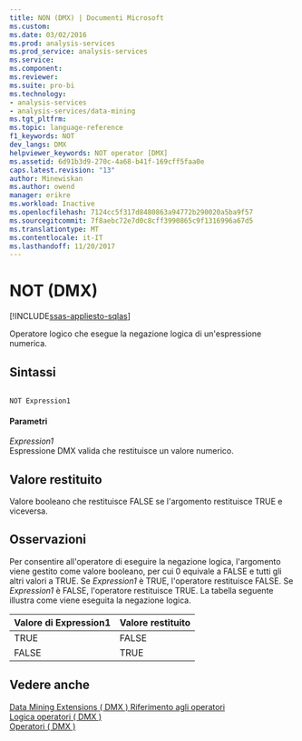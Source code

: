 ```yaml
---
title: NON (DMX) | Documenti Microsoft
ms.custom: 
ms.date: 03/02/2016
ms.prod: analysis-services
ms.prod_service: analysis-services
ms.service: 
ms.component: 
ms.reviewer: 
ms.suite: pro-bi
ms.technology:
- analysis-services
- analysis-services/data-mining
ms.tgt_pltfrm: 
ms.topic: language-reference
f1_keywords: NOT
dev_langs: DMX
helpviewer_keywords: NOT operator [DMX]
ms.assetid: 6d91b3d9-270c-4a68-b41f-169cff5faa0e
caps.latest.revision: "13"
author: Minewiskan
ms.author: owend
manager: erikre
ms.workload: Inactive
ms.openlocfilehash: 7124cc5f317d8480863a94772b290020a5ba9f57
ms.sourcegitcommit: 7f8aebc72e7d0c8cff3990865c9f1316996a67d5
ms.translationtype: MT
ms.contentlocale: it-IT
ms.lasthandoff: 11/20/2017
---
```

# <a name="not-dmx"></a>NOT (DMX)
[!INCLUDE[ssas-appliesto-sqlas](../includes/ssas-appliesto-sqlas.md)]

  Operatore logico che esegue la negazione logica di un'espressione numerica.  
  
## <a name="syntax"></a>Sintassi  
  
```  
  
NOT Expression1  
```  
  
#### <a name="parameters"></a>Parametri  
 *Expression1*  
 Espressione DMX valida che restituisce un valore numerico.  
  
## <a name="return-value"></a>Valore restituito  
 Valore booleano che restituisce FALSE se l'argomento restituisce TRUE e viceversa.  
  
## <a name="remarks"></a>Osservazioni  
 Per consentire all'operatore di eseguire la negazione logica, l'argomento viene gestito come valore booleano, per cui 0 equivale a FALSE e tutti gli altri valori a TRUE. Se *Expression1* è TRUE, l'operatore restituisce FALSE. Se *Expression1* è FALSE, l'operatore restituisce TRUE. La tabella seguente illustra come viene eseguita la negazione logica.  
  
|Valore di Expression1|Valore restituito|  
|-----------------------|---------------------|  
|TRUE|FALSE|  
|FALSE|TRUE|  
  
## <a name="see-also"></a>Vedere anche  
 [Data Mining Extensions &#40; DMX &#41; Riferimento agli operatori](../dmx/data-mining-extensions-dmx-operator-reference.md)   
 [Logica operatori &#40; DMX &#41;](../dmx/operators-logical.md)   
 [Operatori &#40; DMX &#41;](../dmx/operators-dmx.md)  
  
  
